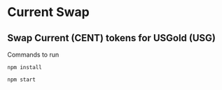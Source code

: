 # Current Swap

## Swap Current (CENT) tokens for USGold (USG)

Commands to run

```shell
npm install

npm start
```
